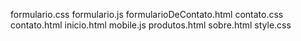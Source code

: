 formulario.css
formulario.js
formularioDeContato.html
contato.css
contato.html
inicio.html
mobile.js
produtos.html
sobre.html
style.css
